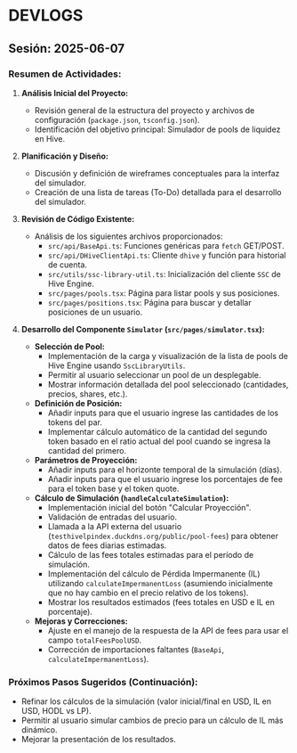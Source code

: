 # DEVLOGS

## Sesión: 2025-06-07

### Resumen de Actividades:

1.  **Análisis Inicial del Proyecto:**

    - Revisión general de la estructura del proyecto y archivos de configuración (`package.json`, `tsconfig.json`).
    - Identificación del objetivo principal: Simulador de pools de liquidez en Hive.

2.  **Planificación y Diseño:**

    - Discusión y definición de wireframes conceptuales para la interfaz del simulador.
    - Creación de una lista de tareas (To-Do) detallada para el desarrollo del simulador.

3.  **Revisión de Código Existente:**

    - Análisis de los siguientes archivos proporcionados:
      - `src/api/BaseApi.ts`: Funciones genéricas para `fetch` GET/POST.
      - `src/api/DHiveClientApi.ts`: Cliente `dhive` y función para historial de cuenta.
      - `src/utils/ssc-library-util.ts`: Inicialización del cliente `SSC` de Hive Engine.
      - `src/pages/pools.tsx`: Página para listar pools y sus posiciones.
      - `src/pages/positions.tsx`: Página para buscar y detallar posiciones de un usuario.

4.  **Desarrollo del Componente `Simulator` (`src/pages/simulator.tsx`):**
    - **Selección de Pool:**
      - Implementación de la carga y visualización de la lista de pools de Hive Engine usando `SscLibraryUtils`.
      - Permitir al usuario seleccionar un pool de un desplegable.
      - Mostrar información detallada del pool seleccionado (cantidades, precios, shares, etc.).
    - **Definición de Posición:**
      - Añadir inputs para que el usuario ingrese las cantidades de los tokens del par.
      - Implementar cálculo automático de la cantidad del segundo token basado en el ratio actual del pool cuando se ingresa la cantidad del primero.
    - **Parámetros de Proyección:**
      - Añadir inputs para el horizonte temporal de la simulación (días).
      - Añadir inputs para que el usuario ingrese los porcentajes de fee para el token base y el token quote.
    - **Cálculo de Simulación (`handleCalculateSimulation`):**
      - Implementación inicial del botón "Calcular Proyección".
      - Validación de entradas del usuario.
      - Llamada a la API externa del usuario (`testhivelpindex.duckdns.org/public/pool-fees`) para obtener datos de fees diarias estimadas.
      - Cálculo de las fees totales estimadas para el período de simulación.
      - Implementación del cálculo de Pérdida Impermanente (IL) utilizando `calculateImpermanentLoss` (asumiendo inicialmente que no hay cambio en el precio relativo de los tokens).
      - Mostrar los resultados estimados (fees totales en USD e IL en porcentaje).
    - **Mejoras y Correcciones:**
      - Ajuste en el manejo de la respuesta de la API de fees para usar el campo `totalFeesPoolUSD`.
      - Corrección de importaciones faltantes (`BaseApi`, `calculateImpermanentLoss`).

### Próximos Pasos Sugeridos (Continuación):

- Refinar los cálculos de la simulación (valor inicial/final en USD, IL en USD, HODL vs LP).
- Permitir al usuario simular cambios de precio para un cálculo de IL más dinámico.
- Mejorar la presentación de los resultados.
